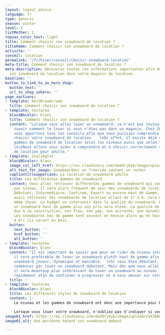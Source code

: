 ```yaml
---
layout: layout_advice
language: fr
type: generic
season: winter
level: 2
listMother: 2
topnav_color_text: light
title: Comment choisir son snowboard de location ?
titleHome: Comment choisir son snowboard de location ?
activite: ''
conseil: location
permalink: "/fr/hiver/conseil/choisir-snowboard-location"
meta-title: Comment choisir son snowboard de location ?
meta-description: Découvrez toutes les informations importantes afin de bien choisir
  son snowboard de location dans votre magasin de location.
baseline: ''
button_to_link_to_ze_hero_shop:
  button_text: ''
  url_to_shop_zehero: ''
page_sections:
- template: heroBreadcrumb
  title: Comment choisir son snowboard de location ?
- template: textarea
  blockBGcolor: blanc
  title: Comment choisir son snowboard de location ?
  content: "Lorsque vous allez louer un snowboard, ce n'est pas toujours simple de
    savoir comment le louer si vous n'êtes pas dans un magasin. Chez Ze Hero, nous
    vous apportons tous les conseils afin que vous puissiez comprendre comment bien
    choisir votre snowboard de location.   \nEn effet, il existe déjà différentes
    gammes de snowboard de location selon les niveaux ainsi que selon les disciplines.
    \n\nNous allons vous aider à comprendre et à choisir correctement votre snowboard
    de location pour adulte."
- template: 2colimgtxt
  blockBGcolor: blanc
  image_col_left_href: https://res.cloudinary.com/deddrj0yb/image/upload/v1658996208/website/winter/269953238_9469347713136615_5695710698913094842_n.jpg
  alt_text_for_image: Snowboardeur en freeride sautant un rocher
  captiontitleuppercase: La location de snowboard adulte
  title: Les différentes gammes de snowboard
  content: Vous allez retrouver différentes gammes de snowboard qui sont donc regroupées
    par niveau. Il sera alors fréquent de voir des snowboards de location appelée
    Débutant, Intermédiaire, Confirmé, Expert ou encore Haut de Gamme. Mais vous pourrez
    aussi retrouver des snowboards de location allant de 1* à 6. Cela équivaut à la
    même chose. Le budget va intervenir dans la qualité du snowboard. Plus vous prendrez
    un snowboard haut de gamme plus son prix sera élevé. La qualité de snowboard est
    due à sa construction, son flex, son pop, son accroche, son dynamisme, sa maniabilité.
    Les snowboards bas de gamme sont souvent en mousse alors qu'en haut de gamme (4
    à 6*) ils seront en bois.
  button:
    text_button: ''
    href_button: ''
    alt_button: ''
- template: textarea
  blockBGcolor: blanc
  content: "Il est important de savoir que pour un rider de niveau intermédiaire,
    il sera préférable de louer un snowboard plutôt haut de gamme afin d'avoir un
    snowboard joueur, dynamique et maniable.  \nSi vous êtes débutant, vous allez
    commencer par louer un snowboard débutant. Mais dès que vous allez progresser,
    il sera beaucoup plus intéressant de louer un snowboard au niveau intermédiaire
    rapidement afin de continuer à progresser et à vous amuser sur votre planche."
  title: ''
- template: textarea
  blockBGcolor: blanc
  title: Les différents styles de snowboard de location
  content: |-
    Le niveau et les gammes de snowboard ont donc une importance pour bien louer son snowboard. Un autre point est également important de connaître. Vous pouvez retrouver différents styles de snowboard, c'est à dire que dans le snowboard on retrouve plusieurs disciplines : Freeride, freestyle, All-Mountain... La construction du snowboard sera forcément différente en fonction de la discipline. Si vous débutez, ne prenez donc pas un snowboard freeride ou freestyle. L'idéal c'est donc de louer un snowboard All Mountain qui sera alors ultra-polyvalent. Il vaut mieux se spécialiser dans une discipline lorsque vous maîtriserez bien votre planche afin de profiter pleinement de rider en poudreuse ou dans un snowpark.

    Lorsque vous louer votre snowboard, n'oubliez pas d'indiquer si vous êtes Goofi ou Regular.
image01_href: https://res.cloudinary.com/deddrj0yb/image/upload/v1638883539/website/winter/Snowboard-rider-debout_oecizy.jpg
image01_alt: Une personne tenant son snowboard debout

---
```

